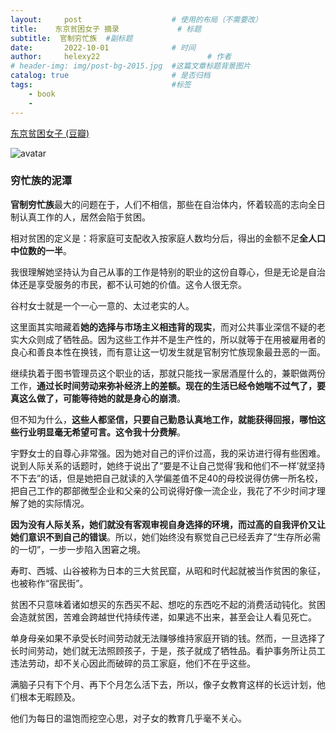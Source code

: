 ```yaml
---
layout:     post   				    # 使用的布局（不需要改）
title:    东京贫困女子 摘录				# 标题 
subtitle:  官制穷忙族  #副标题
date:       2022-10-01 				# 时间
author:     helexy22 						# 作者
# header-img: img/post-bg-2015.jpg  #这篇文章标题背景图片
catalog: true 						# 是否归档
tags:								#标签
    - book
    - 
---
```


[东京贫困女子 (豆瓣)](https://book.douban.com/subject/34933208/)

![avatar](https://images-cn.ssl-images-amazon.cn/images/S/aplus-media/sota/a04e5bf9-a13d-466f-a46f-65254fda7afc.__CR0,0,970,600_PT0_SX970_V1___.jpg)

### 穷忙族的泥潭

**官制穷忙族**最大的问题在于，人们不相信，那些在自治体内，怀着较高的志向全日制认真工作的人，居然会陷于贫困。

相对贫困的定义是：将家庭可支配收入按家庭人数均分后，得出的金额不足**全人口中位数的一半**。

我很理解她坚持认为自己从事的工作是特别的职业的这份自尊心，但是无论是自治体还是享受服务的市民，都不认可她的价值。这令人很无奈。

谷村女士就是一个一心一意的、太过老实的人。

这里面其实暗藏着**她的选择与市场主义相违背的现实**，而对公共事业深信不疑的老实大众则成了牺牲品。因为这些工作并不是生产性的，所以就等于在用被雇用者的良心和善良本性在换钱，而有意让这一切发生就是官制穷忙族现象最丑恶的一面。

继续执着于图书管理员这个职业的话，那就只能找一家居酒屋什么的，兼职做两份工作，**通过长时间劳动来弥补经济上的差额。现在的生活已经令她喘不过气了，要真这么做了，可能等待她的就是身心的崩溃**。

但不知为什么，**这些人都坚信，只要自己勤恳认真地工作，就能获得回报，哪怕这些行业明显毫无希望可言。这令我十分费解**。

宇野女士的自尊心非常强。因为她对自己的评价过高，我的采访进行得有些困难。说到人际关系的话题时，她终于说出了“要是不让自己觉得‘我和他们不一样’就坚持不下去”的话，但是她把自己就读的入学偏差值不足40的母校说得仿佛一所名校，把自己工作的郡部微型企业和父亲的公司说得好像一流企业，我花了不少时间才理解了她的实际情况。

**因为没有人际关系，她们就没有客观审视自身选择的环境，而过高的自我评价又让她们意识不到自己的错误**。所以，她们始终没有察觉自己已经丢弃了“生存所必需的一切”，一步一步陷入困窘之境。

寿町、西城、山谷被称为日本的三大贫民窟，从昭和时代起就被当作贫困的象征，也被称作“宿民街”。

贫困不只意味着诸如想买的东西买不起、想吃的东西吃不起的消费活动钝化。贫困会造就贫困，苦难会跨越世代持续传递，如果逃不出来，甚至会让人看见死亡。

单身母亲如果不承受长时间劳动就无法赚够维持家庭开销的钱。然而，一旦选择了长时间劳动，她们就无法照顾孩子，于是，孩子就成了牺牲品。看护事务所让员工违法劳动，却不关心因此而破碎的员工家庭，他们不在乎这些。

满脑子只有下个月、再下个月怎么活下去，所以，像子女教育这样的长远计划，他们根本无暇顾及。

他们为每日的温饱而挖空心思，对子女的教育几乎毫不关心。